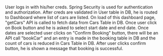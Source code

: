 User logs in with his/her creds. Spring Security is used for authentication and authorization. After creds are validated in User table in DB, he is routed to Dashboard where list of cars are listed. On load of this dashboard page, "getCars" API is called to fetch data from Cars Table in DB. Once user click on Book button and he is asked to select start date and end date. Once dates are selected user clicks on "Confirm Booking" button, there will be an API call "bookCar" and an entry is made in the booking table in DB and the count of cars is reduced in Cars Table in DB. After user clicks confirm button, he is shown a message that booking is successful.
